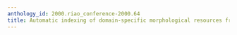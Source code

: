 ```yaml
---
anthology_id: 2000.riao_conference-2000.64
title: Automatic indexing of domain-specific morphological resources from thesauri
---
```

